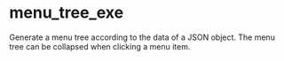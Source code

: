 # menu_tree_exe
Generate a menu tree according to the data of a JSON object.
The menu tree can be collapsed when clicking a menu item.
